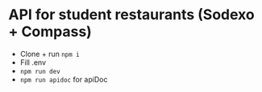 # API for student restaurants (Sodexo + Compass)

- Clone + run `npm i`
- Fill .env
- `npm run dev`
- `npm run apidoc` for apiDoc

